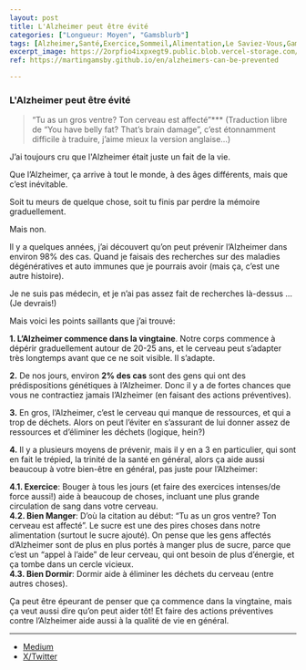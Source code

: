 ```yaml
---
layout: post
title: L'Alzheimer peut être évité
categories: ["Longueur: Moyen", "Gamsblurb"]
tags: [Alzheimer,Santé,Exercice,Sommeil,Alimentation,Le Saviez-Vous,Gamsblurb]
excerpt_image: https://2orpfio4ixpxegt9.public.blob.vercel-storage.com/blogPost/cm0jjyse701smjz0cl4uuk5xy/preview-image-EeDFBF6JhEooBosvqvy1iqSa4mzxeN.jfif
ref: https://martingamsby.github.io/en/alzheimers-can-be-prevented

---
```


### **L'Alzheimer peut être évité**

> “Tu as un gros ventre? Ton cerveau est affecté”*** (Traduction libre de “You have belly fat? That’s brain damage”, c’est étonnamment difficile à traduire, j’aime mieux la version anglaise…)

J’ai toujours cru que l'Alzheimer était juste un fait de la vie.

Que l’Alzheimer, ça arrive à tout le monde, à des âges différents, mais que c’est inévitable.

Soit tu meurs de quelque chose, soit tu finis par perdre la mémoire graduellement.

Mais non. 

Il y a quelques années, j’ai découvert qu’on peut prévenir l’Alzheimer dans environ 98% des cas. Quand je faisais des recherches sur des maladies dégénératives et auto immunes que je pourrais avoir (mais ça, c’est une autre histoire).

Je ne suis pas médecin, et je n’ai pas assez fait de recherches là-dessus  … (Je devrais\!)

Mais voici les points saillants que j’ai trouvé:

**1\. L’Alzheimer commence dans la vingtaine**. Notre corps commence à dépérir graduellement autour de 20-25 ans, et le cerveau peut s’adapter très longtemps avant que ce ne soit visible. Il s’adapte.

**2\.** De nos jours, environ **2% des cas** sont des gens qui ont des prédispositions génétiques à l’Alzheimer. Donc il y a de fortes chances que vous ne contractiez jamais l’Alzheimer (en faisant des actions préventives).

**3\.** En gros, l’Alzheimer, c’est le cerveau qui manque de ressources, et qui a trop de déchets. Alors on peut l’éviter en s’assurant de lui donner assez de ressources et d’éliminer les déchets (logique, hein?)

**4\.** Il y a plusieurs moyens de prévenir, mais il y en a 3 en particulier, qui sont en fait le trépied, la trinité de la santé en général, alors ça aide aussi beaucoup à votre bien-être en général, pas juste pour l’Alzheimer:

**4.1. Exercice**: Bouger à tous les jours (et faire des exercices intenses/de force aussi\!) aide à beaucoup de choses, incluant une plus grande circulation de sang dans votre cerveau.  
**4.2. Bien Manger**: D’où la citation au début: “Tu as un gros ventre? Ton cerveau est affecté”. Le sucre est une des pires choses dans notre alimentation (surtout le sucre ajouté). On pense que les gens affectés d’Alzheimer sont de plus en plus portés à manger plus de sucre, parce que c’est un “appel à l’aide” de leur cerveau, qui ont besoin de plus d’énergie, et ça tombe dans un cercle vicieux.  
**4.3. Bien Dormir**: Dormir aide à éliminer les déchets du cerveau (entre autres choses).

Ça peut être épeurant de penser que ça commence dans la vingtaine, mais ça veut aussi dire qu’on peut aider tôt\! Et faire des actions préventives contre l’Alzheimer aide aussi à la qualité de vie en général.

---

- [Medium](https://medium.com/@martin.gamsby/lalzheimer-peut-%C3%AAtre-%C3%A9vit%C3%A9-1e49aaef7e37)
- [X/Twitter](https://x.com/MartinGamsby/status/1830221942001144163)

